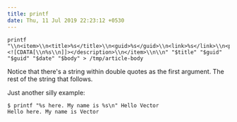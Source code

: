 ```yaml
---
title: printf
date: Thu, 11 Jul 2019 22:23:12 +0530
---
```


```
printf "\\n<item>\\n<title>%s</title>\\n<guid>%s</guid>\\n<link>%s</link>\\n<pubDate>%s</pubDate>\\n<description><![CDATA[\\n%s\\n]]></description>\\n</item>\\n\\n" "$title" "$guid"   "$guid" "$date" "$body" > /tmp/article-body
```

Notice that there's a string within double quotes as the first argument. The rest of
the string that follows.

Just another silly example:

```
$ printf "%s here. My name is %s\n" Hello Vector
Hello here. My name is Vector
```
